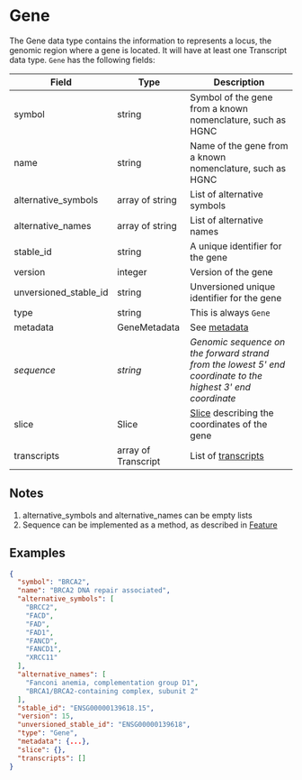 # Gene

The Gene data type contains the information to represents a locus, the genomic region where a gene is located. It will have at least one Transcript data type.
`Gene` has the following fields:

| Field                 | Type                | Description                         |
|-----------------------|---------------------|-------------------------------------|
| symbol                | string              | Symbol of the gene from a known nomenclature, such as HGNC
| name                  | string              | Name of the gene from a known nomenclature, such as HGNC
| alternative_symbols   | array of string     | List of alternative symbols
| alternative_names     | array of string     | List of alternative names
| stable_id             | string              | A unique identifier for the gene
| version               | integer             | Version of the gene
| unversioned_stable_id | string              | Unversioned unique identifier for the gene
| type                  | string              | This is always `Gene`
| metadata              | GeneMetadata        | See [metadata](./metadata.md)
| *sequence*            | *string*            | *Genomic sequence on the forward strand from the lowest 5' end coordinate to the highest 3' end coordinate*
| slice                 | Slice               | [Slice](./slice.md) describing the coordinates of the gene
| transcripts           | array of Transcript | List of [transcripts](./transcript.md)

## Notes
1. alternative_symbols and alternative_names can be empty lists
2. Sequence can be implemented as a method, as described in [Feature](./feature.md)

## Examples
```json
{
  "symbol": "BRCA2",
  "name": "BRCA2 DNA repair associated",
  "alternative_symbols": [
    "BRCC2",
    "FACD",
    "FAD",
    "FAD1",
    "FANCD",
    "FANCD1",
    "XRCC11"
  ],
  "alternative_names": [
    "Fanconi anemia, complementation group D1",
    "BRCA1/BRCA2-containing complex, subunit 2"
  ],
  "stable_id": "ENSG00000139618.15",
  "version": 15,
  "unversioned_stable_id": "ENSG00000139618",
  "type": "Gene",
  "metadata": {...},
  "slice": {},
  "transcripts": []
}
```
